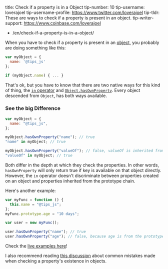 title: Check if a property is in a Object
tip-number: 10
tip-username: loverajoel
tip-username-profile: https://www.twitter.com/loverajoel
tip-tldr: These are ways to check if a property is present in an object.
tip-writer-support: https://www.coinbase.com/loverajoel

- /en/check-if-a-property-is-in-a-object/

When you have to check if a property is present in an [object](https://developer.mozilla.org/en-US/docs/Web/JavaScript/Guide/Working_with_Objects), you probably are doing something like this:

```javascript
var myObject = {
  name: '@tips_js'
};

if (myObject.name) { ... }

```

That's ok, but you have to know that there are two native ways for this kind of thing, the [`in` operator](https://developer.mozilla.org/en-US/docs/Web/JavaScript/Reference/Operators/in) and [`Object.hasOwnProperty`](https://developer.mozilla.org/en-US/docs/Web/JavaScript/Reference/Global_Objects/Object/hasOwnProperty). Every object descended from `Object`, has both ways available.

### See the big Difference

```javascript
var myObject = {
  name: "@tips_js",
};

myObject.hasOwnProperty("name"); // true
"name" in myObject; // true

myObject.hasOwnProperty("valueOf"); // false, valueOf is inherited from the prototype chain
"valueOf" in myObject; // true
```

Both differ in the depth at which they check the properties. In other words, `hasOwnProperty` will only return true if key is available on that object directly. However, the `in` operator doesn't discriminate between properties created on an object and properties inherited from the prototype chain.

Here's another example:

```javascript
var myFunc = function () {
  this.name = "@tips_js";
};
myFunc.prototype.age = "10 days";

var user = new myFunc();

user.hasOwnProperty("name"); // true
user.hasOwnProperty("age"); // false, because age is from the prototype chain
```

Check the [live examples here](https://jsbin.com/tecoqa/edit?js,console)!

I also recommend reading [this discussion](https://github.com/loverajoel/jstips/issues/62) about common mistakes made when checking a property's existence in objects.
